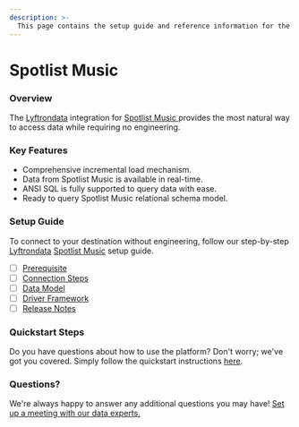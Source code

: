 ```yaml
---
description: >-
  This page contains the setup guide and reference information for the Spotlist Music source connector.
---
```


# Spotlist Music

### Overview

The [Lyftrondata](https://www.lyftrondata.com/) integration for [Spotlist Music](https://www.lyftrondata.com/integration/spotlist-music/)[ ](https://www.lyftrondata.com/integration/spotlist-music/)provides the most natural way to access data while requiring no engineering.

### Key Features

* Comprehensive incremental load mechanism.
* Data from Spotlist Music is available in real-time.&#x20;
* ANSI SQL is fully supported to query data with ease.
* Ready to query Spotlist Music relational schema model.

### Setup Guide

To connect to your destination without engineering, follow our step-by-step [Lyftrondata](https://www.lyftrondata.com/)  [Spotlist Music](https://www.lyftrondata.com/integration/spotlist-music/) setup guide.

* [ ] [Prerequisite](../../marketing-analytics/spotlist-music/prerequisite.md)
* [ ] [Connection Steps](../../marketing-analytics/spotlist-music/connection-steps.md)
* [ ] [Data Model](../../marketing-analytics/spotlist-music/data-model/)
* [ ] [Driver Framework](../../marketing-analytics/spotlist-music/driver-framework/)
* [ ] [Release Notes](../../marketing-analytics/spotlist-music/release-notes.md)

### Quickstart Steps

Do you have questions about how to use the platform? Don't worry; we've got you covered. Simply follow the quickstart instructions [here](../../../quickstart-steps.md).

### Questions? <a href="#questions" id="questions"></a>

We're always happy to answer any additional questions you may have! [Set up a meeting with our data experts.](https://www.lyftrondata.com/book-a-meeting/)

